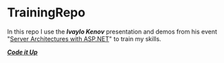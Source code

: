 # TrainingRepo

In this repo I use the ***Ivaylo Kenov*** presentation and demos from his event "[Server Architectures with ASP.NET](https://github.com/ivaylokenov/ASP.NET-Server-Architectures?target=_blank)" to train my skills. 

***[Code it Up](https://codeitup.today{?target=_blank})***
